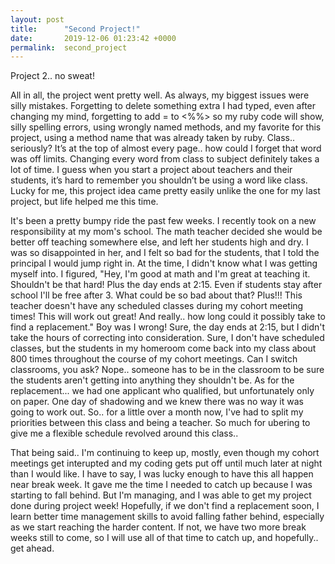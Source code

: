 ```yaml
---
layout: post
title:      "Second Project!"
date:       2019-12-06 01:23:42 +0000
permalink:  second_project
---
```



Project 2.. no sweat!

All in all, the project went pretty well. As always, my biggest issues were silly mistakes. Forgetting to delete something extra I had typed, even after changing my mind, forgetting to add = to <%%> so my ruby code will show, silly spelling errors, using wrongly named methods, and my favorite for this project, using a method name that was already taken by ruby. Class.. seriously? It’s at the top of almost every page.. how could I forget that word was off limits. Changing every word from class to subject definitely takes a lot of time. I guess when you start a project about teachers and their students, it’s hard to remember you shouldn’t be using a word like class. Lucky for me, this project idea came pretty easily unlike the one for my last project, but life helped me this time.

It's been a pretty bumpy ride the past few weeks. I recently took on a new responsibility at my mom's school. The math teacher decided she would be better off teaching somewhere else, and left her students high and dry. I was so disappointed in her, and I felt so bad for the students, that I told the principal I would jump right in. At the time, I didn't know what I was getting myself into. I figured, "Hey, I'm good at math and I'm great at teaching it. Shouldn't be that hard! Plus the day ends at 2:15. Even if students stay after school I'll be free after 3. What could be so bad about that? Plus!!! This teacher doesn't have any scheduled classes during my cohort meeting times! This will work out great! And really.. how long could it possibly take to find a replacement." Boy was I wrong! Sure, the day ends at 2:15, but I didn't take the hours of correcting into consideration. Sure, I don't have scheduled classes, but the students in my homeroom come back into my class about 800 times throughout the course of my cohort meetings. Can I switch classrooms, you ask? Nope.. someone has to be in the classroom to be sure the students aren't getting into anything they shouldn't be. As for the replacement... we had one applicant who qualified, but unfortunately only on paper. One day of shadowing and we knew there was no way it was going to work out. So.. for a little over a month now, I've had to split my priorities between this class and being a teacher. So much for ubering to give me a flexible schedule revolved around this class..

That being said.. I'm continuing to keep up, mostly, even though my cohort meetings get interupted and my coding gets put off until much later at night than I would like. I have to say, I was lucky enough to have this all happen near break week. It gave me the time I needed to catch up because I was starting to fall behind. But I'm managing, and I was able to get my project done during project week! Hopefully, if we don't find a replacement soon, I learn better time management skills to avoid falling father behind, especially as we start reaching the harder content. If not, we have two more break weeks still to come, so I will use all of that time to catch up, and hopefully.. get ahead. 
